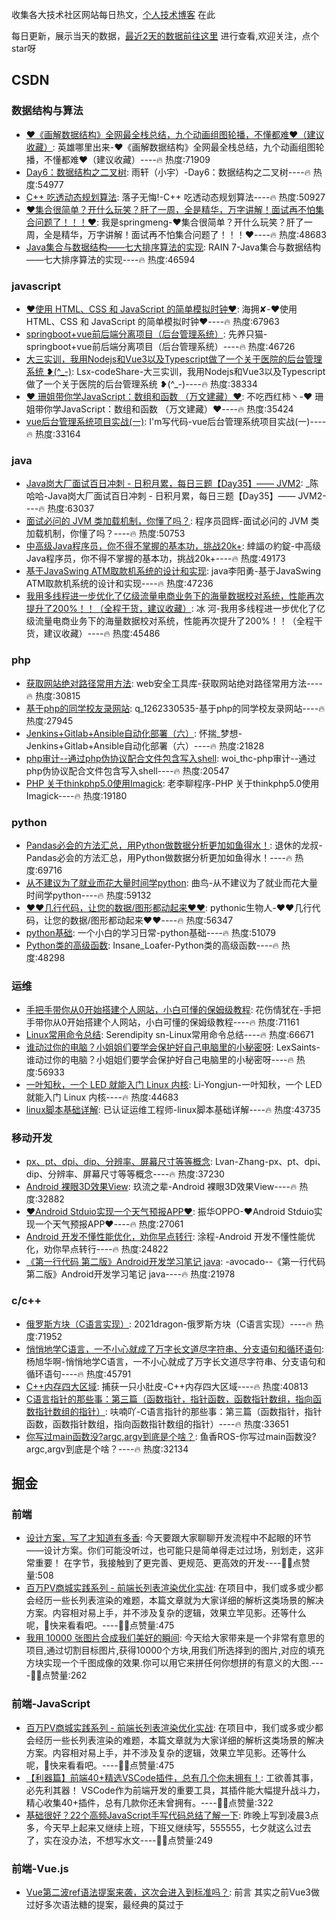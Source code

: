 
收集各大技术社区网站每日热文，[个人技术博客](https://github.com/dravenww/blob) 在此

每日更新，展示当天的数据，[最近2天的数据前往这里](https://github.com/dravenww/curated-article) 进行查看,欢迎关注，点个star呀
## CSDN 
### 数据结构与算法 
- [❤️《画解数据结构》全网最全栈总结，九个动画组图轮播，不懂都难❤️（建议收藏）](https://blog.csdn.net/WhereIsHeroFrom/article/details/119580434): 英雄哪里出来-❤️《画解数据结构》全网最全栈总结，九个动画组图轮播，不懂都难❤️（建议收藏）----🔥 热度:71909 
- [Day6：数据结构之二叉树](https://blog.csdn.net/weixin_46873777/article/details/119733336): 雨轩（小宇）-Day6：数据结构之二叉树----🔥 热度:54977 
- [C++ 吃透动态规划算法](https://blog.csdn.net/qq_32460819/article/details/119705006): 落子无悔!-C++ 吃透动态规划算法----🔥 热度:50927 
- [❤️集合很简单？开什么玩笑？肝了一周，全是精华，万字讲解！面试再不怕集合问题了！！！❤️](https://blog.csdn.net/mengchuan6666/article/details/119711773): 我是springmeng-❤️集合很简单？开什么玩笑？肝了一周，全是精华，万字讲解！面试再不怕集合问题了！！！❤️----🔥 热度:48683 
- [Java集合与数据结构——七大排序算法的实现](https://blog.csdn.net/rain67/article/details/119302122): RAIN 7-Java集合与数据结构——七大排序算法的实现----🔥 热度:46594 

### javascript 
- [❤️使用 HTML、CSS 和 JavaScript 的简单模拟时钟❤️](https://blog.csdn.net/qq_44273429/article/details/119724717): 海拥✘-❤️使用 HTML、CSS 和 JavaScript 的简单模拟时钟❤️----🔥 热度:67963 
- [springboot+vue前后端分离项目（后台管理系统）](https://blog.csdn.net/qq_52050769/article/details/119685283): 先养只猫-springboot+vue前后端分离项目（后台管理系统）----🔥 热度:46726 
- [大三实训，我用Nodejs和Vue3以及Typescript做了一个关于医院的后台管理系统 ❥(^_-)](https://blog.csdn.net/weixin_47339511/article/details/119677942): Lsx-codeShare-大三实训，我用Nodejs和Vue3以及Typescript做了一个关于医院的后台管理系统 ❥(^_-)----🔥 热度:38334 
- [❤️ 珊姐带你学JavaScript：数组和函数 （万文建藏）❤️](https://blog.csdn.net/weixin_39032019/article/details/119248173): 不吃西红柿丶-❤️ 珊姐带你学JavaScript：数组和函数 （万文建藏）❤️----🔥 热度:35424 
- [vue后台管理系统项目实战(一)](https://blog.csdn.net/qq_41497443/article/details/119718264): I'm写代码-vue后台管理系统项目实战(一)----🔥 热度:33164 

### java 
- [Java岗大厂面试百日冲刺 - 日积月累，每日三题【Day35】—— JVM2](https://blog.csdn.net/qq_39390545/article/details/119733895): _陈哈哈-Java岗大厂面试百日冲刺 - 日积月累，每日三题【Day35】—— JVM2----🔥 热度:63037 
- [面试必问的 JVM 类加载机制，你懂了吗？](https://blog.csdn.net/v123411739/article/details/119700990): 程序员囧辉-面试必问的 JVM 类加载机制，你懂了吗？----🔥 热度:50753 
- [中高级Java程序员，你不得不掌握的基本功，挑战20k+](https://blog.csdn.net/smilehappiness/article/details/119616851): 緈諨の約錠-中高级Java程序员，你不得不掌握的基本功，挑战20k+----🔥 热度:49173 
- [基于JavaSwing ATM取款机系统的设计和实现](https://blog.csdn.net/weixin_39709134/article/details/119709337): java李阳勇-基于JavaSwing ATM取款机系统的设计和实现----🔥 热度:47236 
- [我用多线程进一步优化了亿级流量电商业务下的海量数据校对系统，性能再次提升了200%！！（全程干货，建议收藏）](https://blog.csdn.net/l1028386804/article/details/119724650): 冰 河-我用多线程进一步优化了亿级流量电商业务下的海量数据校对系统，性能再次提升了200%！！（全程干货，建议收藏）----🔥 热度:45486 

### php 
- [获取网站绝对路径常用方法](https://blog.csdn.net/weixin_41489908/article/details/119716382): web安全工具库-获取网站绝对路径常用方法----🔥 热度:30815 
- [基于php的同学校友录网站](https://blog.csdn.net/q_1262330535/article/details/119674550): q_1262330535-基于php的同学校友录网站----🔥 热度:27945 
- [Jenkins+Gitlab+Ansible自动化部署（六）](https://blog.csdn.net/Liqiufeng_/article/details/119650122): 怀揣_梦想-Jenkins+Gitlab+Ansible自动化部署（六）----🔥 热度:21828 
- [php审计--通过php伪协议配合文件包含写入shell](https://blog.csdn.net/qq_29437513/article/details/119677569): woi_thc-php审计--通过php伪协议配合文件包含写入shell----🔥 热度:20547 
- [PHP 关于thinkphp5.0使用Imagick](https://blog.csdn.net/qq_29518171/article/details/119737535): 老李聊程序-PHP 关于thinkphp5.0使用Imagick----🔥 热度:19180 

### python 
- [Pandas必会的方法汇总，用Python做数据分析更加如鱼得水！](https://blog.csdn.net/zhiguigu/article/details/119701383): 退休的龙叔-Pandas必会的方法汇总，用Python做数据分析更加如鱼得水！----🔥 热度:69716 
- [从不建议为了就业而花大量时间学python](https://blog.csdn.net/momoda118/article/details/119725830): 曲鸟-从不建议为了就业而花大量时间学python----🔥 热度:59132 
- [❤️❤️几行代码，让您的数据/图形都动起来❤️❤️](https://blog.csdn.net/qq_21478261/article/details/119685149): pythonic生物人-❤️❤️几行代码，让您的数据/图形都动起来❤️❤️----🔥 热度:56347 
- [python基础](https://blog.csdn.net/weixin_45537413/article/details/119703561): 一个小白的学习日常-python基础----🔥 热度:51079 
- [Python类的高级函数](https://blog.csdn.net/m0_48978908/article/details/119717505): Insane_Loafer-Python类的高级函数----🔥 热度:48298 

### 运维 
- [手把手带你从0开始搭建个人网站，小白可懂的保姆级教程](https://blog.csdn.net/qq_31762741/article/details/119719271): 花伤情犹在-手把手带你从0开始搭建个人网站，小白可懂的保姆级教程----🔥 热度:71161 
- [Linux常用命令总结](https://blog.csdn.net/qq_45704528/article/details/119720386): Serendipity  sn-Linux常用命令总结----🔥 热度:66671 
- [谁动过你的电脑？小姐姐们要学会保护好自己电脑里的小秘密呀](https://blog.csdn.net/weixin_42350212/article/details/119655813): LexSaints-谁动过你的电脑？小姐姐们要学会保护好自己电脑里的小秘密呀----🔥 热度:56933 
- [一叶知秋，一个 LED 就能入门 Linux 内核](https://blog.csdn.net/lyndon_li/article/details/119719337): Li-Yongjun-一叶知秋，一个 LED 就能入门 Linux 内核----🔥 热度:44683 
- [linux脚本基础详解](https://blog.csdn.net/qq_60200126/article/details/119740400): 已认证运维工程师-linux脚本基础详解----🔥 热度:43735 

### 移动开发 
- [px、pt、dpi、dip、分辨率、屏幕尺寸等等概念](https://blog.csdn.net/weixin_43972437/article/details/119717046): Lvan-Zhang-px、pt、dpi、dip、分辨率、屏幕尺寸等等概念----🔥 热度:37230 
- [Android 裸眼3D效果View](https://blog.csdn.net/number_cmd9/article/details/119722039): 玖流之辈-Android 裸眼3D效果View----🔥 热度:32882 
- [❤️Android Stduio实现一个天气预报APP❤️](https://blog.csdn.net/qq_42257666/article/details/119580804): 振华OPPO-❤️Android Stduio实现一个天气预报APP❤️----🔥 热度:27061 
- [Android 开发不懂性能优化，劝你早点转行](https://blog.csdn.net/u012165769/article/details/119676294): 涂程-Android 开发不懂性能优化，劝你早点转行----🔥 热度:24822 
- [《第一行代码 第二版》Android开发学习笔记 java](https://blog.csdn.net/Caiyii530/article/details/119700694): -avocado--《第一行代码 第二版》Android开发学习笔记 java----🔥 热度:21978 

### c/c++ 
- [俄罗斯方块（C语言实现）](https://blog.csdn.net/chenlong_cxy/article/details/119680671): 2021dragon-俄罗斯方块（C语言实现）----🔥 热度:71952 
- [悄悄地学C语言，一不小心就成了万字长文道尽字符串、分支语句和循环语句](https://blog.csdn.net/Yxh666/article/details/119361828): 杨旭华啊-悄悄地学C语言，一不小心就成了万字长文道尽字符串、分支语句和循环语句----🔥 热度:45791 
- [C++内存四大区域](https://blog.csdn.net/m0_51723227/article/details/119707231): 捕获一只小肚皮-C++内存四大区域----🔥 热度:40813 
- [C语言指针的那些事：第三篇（函数指针，指针函数，函数指针数组，指向函数指针数组的指针）](https://blog.csdn.net/m0_46606290/article/details/119714281): 呋喃吖-C语言指针的那些事：第三篇（函数指针，指针函数，函数指针数组，指向函数指针数组的指针）----🔥 热度:33651 
- [你写过main函数没?argc,argv到底是个啥？](https://blog.csdn.net/qq_27865227/article/details/119700903): 鱼香ROS-你写过main函数没?argc,argv到底是个啥？----🔥 热度:32134 


## 掘金 
### 前端 
- [设计方案，写了才知道有多香](https://juejin.cn/post/6996819856033054756): 今天要跟大家聊聊开发流程中不起眼的环节——设计方案。你们可能没听过，也可能只是简单得走过过场，别划走，这非常重要！ 在字节，我接触到了更完善、更规范、更高效的开发----👍🏻点赞量:508 
- [百万PV商城实践系列 - 前端长列表渲染优化实战](https://juejin.cn/post/6995334008603148295): 在项目中，我们或多或少都会经历一些长列表渲染的难题，本篇文章就为大家详细的解析这类场景的解决方案。内容相对易上手，并不涉及复杂的逻辑，效果立竿见影。还等什么呢，快来看看吧。----👍🏻点赞量:475 
- [我用 10000 张图片合成我们美好的瞬间](https://juejin.cn/post/6996431901623844894): 今天给大家带来是一个非常有意思的项目,通过切割目标图片,获得10000个方块,用我们所选择到的图片,对应的填充方块实现一个千图成像的效果.你可以用它来拼任何你想拼的有意义的大图.----👍🏻点赞量:262 

### 前端-JavaScript 
- [百万PV商城实践系列 - 前端长列表渲染优化实战](https://juejin.cn/post/6995334008603148295): 在项目中，我们或多或少都会经历一些长列表渲染的难题，本篇文章就为大家详细的解析这类场景的解决方案。内容相对易上手，并不涉及复杂的逻辑，效果立竿见影。还等什么呢，快来看看吧。----👍🏻点赞量:475 
- [【利器篇】前端40+精选VSCode插件，总有几个你未拥有！](https://juejin.cn/post/6997186741866070023): 工欲善其事，必先利其器！ VSCode作为前端开发的重要工具，其插件能大幅提升战斗力，精心收集40+插件，总有几款你还未曾拥有。----👍🏻点赞量:322 
- [基础很好？22个高频JavaScript手写代码总结了解一下](https://juejin.cn/post/6996289669851774984): 昨晚上写到凌晨3点多，今天早上起来又继续上班，下班又继续写，555555，七夕就这么过去了，实在没办法，不想写水文----👍🏻点赞量:249 

### 前端-Vue.js 
- [Vue第二波ref语法提案来袭，这次会进入到标准吗？](https://juejin.cn/post/6997186627781001229): 前言 其实之前Vue3做过好多次语法糖的提案，最经典的莫过于<script setup>提案。但一开始这个提案夹杂着ref语法糖，所以很多批评的声音接踵而来：什么Vue又开始创造新概念啦、不忠于Jav----👍🏻点赞量:68 
- [【VUE】websocket重连](https://juejin.cn/post/6996945401655853069): 场景描述：手机锁屏后大约60秒，IOS会自动断开websocket连接，连接丢失了，那我们的数据也就断了----👍🏻点赞量:5 
- [【VUE】引入使用G2图表](https://juejin.cn/post/6996947997334601742): G2 是一套基于图形语法理论的可视化底层引擎，以数据驱动，提供图形语法与交互语法，具有高度的易用性和扩展性----👍🏻点赞量:0 

### 前端-React.js 
- [百万PV商城实践系列 - 前端长列表渲染优化实战](https://juejin.cn/post/6995334008603148295): 在项目中，我们或多或少都会经历一些长列表渲染的难题，本篇文章就为大家详细的解析这类场景的解决方案。内容相对易上手，并不涉及复杂的逻辑，效果立竿见影。还等什么呢，快来看看吧。----👍🏻点赞量:475 
- [5 分钟搞懂面试官必问 React 题（一）](https://juejin.cn/post/6997269945394397197): 这是我参与8月更文挑战的第17天，活动详情查看：8月更文挑战 说说对 React Hooks 的理解？解决了什么问题？ 一、是什么 Hook 是 React 16.8 的新增特性。它可以让你在不编写 ----👍🏻点赞量:33 
- [你真的弄懂 React 了吗？（五）](https://juejin.cn/post/6996478115488727053): 这是我参与8月更文挑战的第15天，活动详情查看：8月更文挑战 React 中的 key 有什么作用？ 一、是什么 首先，给出react组件中进行列表渲染的一个示例： 然后在输出就可以看到react所提----👍🏻点赞量:35 

### 前端-CSS 
- [CSS 奇思妙想 | 使用 resize 实现强大的图片拖拽切换预览功能](https://juejin.cn/post/6997224854554411045): 本文将介绍一个非常有意思的功能，使用纯 CSS 利用 resize 实现强大的图片切换预览功能。类似于这样： 思路 首先，要实现这样一个效果如果不要求可以拖拽，其实有非常多的办法。 将两张图片叠加在一----👍🏻点赞量:66 
- [🥕初识当红框架Tailwind CSS](https://juejin.cn/post/6997011885547585549): Tailwind CSS 是一个功能类优先的 CSS 框架，它集成了诸如 `flex`, `pt-4`, `text-center` 和 `rotate-90` 这样的的类，它们能直接在脚本标记语言中----👍🏻点赞量:24 
- [学透CSS-数学函数(上) 比较函数min/max/clamp 连载中](https://juejin.cn/post/6996502722828566559): css中大概有将近80个函数，但是我们所掌握的大概又有多少呢？今天我们先来介绍其中的数学函数。学起来吧！！！----👍🏻点赞量:29 

### 前端-算法 
- [LeetCode 53.最大子序列和 - JavaScript(DP+原地DP+贪心+分治)](https://juejin.cn/post/6997282118980075528): 这是我参与8月更文挑战的第17天，活动详情查看：8月更文挑战 LeetCode 53.最大子序列和 - JavaScript 题目描述：给定一个整数数组 nums ，找到一个具有最大和的连续子数组（子----👍🏻点赞量:12 
- [LeetCode 684.冗余连接 - JavaScript(并查集+DFS)](https://juejin.cn/post/6996804960272777247): 这是我参与8月更文挑战的第16天，活动详情查看：8月更文挑战 LeetCode 684.冗余连接 - JavaScript 题目描述 题目分析 题目很长，通俗来说就是有一棵树，然后输入中给出了这颗树中----👍🏻点赞量:14 
- [手撸二叉树之二叉树的堂兄弟节点](https://juejin.cn/post/6996466297210929165): Hello, 大家好，今天是我参加8月更文的第 15 天，今天给大家带来的关于二叉树相关的算法题是求二叉树的堂兄弟节点，正文如下： 题目 在二叉树中，根节点位于深度 0 处，每个深度为 k 的节点的子----👍🏻点赞量:7 

### 前端-面试 
- [前端面试知识点（二）](https://juejin.cn/post/6996815121855021087): 前言 本文是继前端面试知识点（一）之后的第二篇面试知识点解析。在第一篇面试知识点解析中给出了 174 道面试题中的 19 道面试答案，本文将继续给出部分答案解析。----👍🏻点赞量:201 
- [从【if...else...】到【责任链】再到【composeAOP】，顺带把【传参】解决了~](https://juejin.cn/post/6996811608756322334): 本篇是又一次强有力的函数式编程之代码优化实践好文，老掘友看了直呼：针不戳！新掘友看了，赶快按下了收藏键！还有灵魂画手配图，顶啊！----👍🏻点赞量:139 
- [金九银十，你准备好面试了吗? (附30w字前端面试题总结)](https://juejin.cn/post/6996841019094335519): “这是我参与8月更文挑战的第8天，活动详情查看： 8月更文挑战” 30W字前端面试题总结，值得收藏！----👍🏻点赞量:83 

### 前端-TypeScript 
- [DevUI Admin 2.0 重磅发布！🥳](https://juejin.cn/post/6996923383355015205): DevUI是面向企业中后台产品的开源前端解决方案，其设计价值观基于"至简"、"沉浸"、"灵活"三种自然与人文相结合的理念，旨在为设计师、前端开发者提供标准的设计体系，并满足各类落地场景，是一款企业级开----👍🏻点赞量:15 
- [[点线面Vue3系列]把模板语法这条线串起来！（包含学习新技术的方法论）](https://juejin.cn/post/6996654736652894222): 本文字数：5570，阅读完全文大约要花费25分钟。 我把一个初学者学习新技术分成3个大阶段8个小阶段，分别是： 阶段一：入门和熟悉 先用起来：从一个工作多年的Vue初学者角度学习Vue3：初识Vue组----👍🏻点赞量:14 
- [TypeScript-高级类型](https://juejin.cn/post/6996856327469269028): TypeScript日常学习笔记整理，如有不对，希望大家多多指教，同时，我也希望自己的整理的东西，能帮助一些同学，让我们共同进步----👍🏻点赞量:20 

### 前端-Webpack 
- [学习 Webpack5 之路（优化篇）- 近 7k 字](https://juejin.cn/post/6996816316875161637): 本篇将从优化开发体验、加快编译速度、减小打包体积、加快加载速度 4 个角度出发，介绍如何对 webpack 项目进行优化。----👍🏻点赞量:40 
- [webpack快速入门教程](https://juejin.cn/post/6996665311260835854): webpack快速入门教程 1、了解Webpack相关 什么是webpack Webpack是一个模块打包器(bundler)。 在Webpack看来, 前端的所有资源文件(js/json/css/i----👍🏻点赞量:1 
- [webpack5升级指南（附打包性能优化大全）](https://juejin.cn/post/6997227418113032200): webpack5升级有哪些问题，升级webpack5之后如何做性能优化，哪些优化项是比较重要的？这篇文章告诉你答案----👍🏻点赞量:8 

### 前端-Node.js 
- [手摸手带你肝nodejs(五)](https://juejin.cn/post/6996461846542843912): 中间件 什么是中间件express中间件是一个特殊的url地址处理函数 该函数中有三个基本参数， req、res、next。req就是回调函数中的req对象等等----👍🏻点赞量:36 
- [手摸手带你肝nodejs(六)](https://juejin.cn/post/6996829739021238303): 这是我参与8月更文挑战的第12天，活动详情查看:8月更文挑战 Node中的模块化 什么是模块化 js设计之初只是为了实现表单验证这样的简单功能，没设计模块化方案，所以js天生不支持模块化 不支持模块化----👍🏻点赞量:34 
- [手摸手带你肝nodejs(七)](https://juejin.cn/post/6997208508458336292): 这是我参与8月更文挑战的第13天，活动详情查看:8月更文挑战 不要纳闷怎么讲数据库了，后续会讲到 node 链接数据库操作数据库，所有先讲一下MySQL数据库 MySQL数据库 1.1 什么是数据库 ----👍🏻点赞量:28 

### 前端-微信小程序 
- [小程序实现吸顶效果](https://juejin.cn/post/6996691578827833375): 背景是做一个日期title随着用户滑动，当滑到当前日期list数据时，有一个吸顶效果，并且该效果与原来样式不一样----👍🏻点赞量:5 
- [小程序跨页面通信方式](https://juejin.cn/post/6995875058224726030): 小程序是由一个个page构成的，如果存在路由栈为[A,B]，A->B传值自然可以一层层传递，但是B->A传递数据就需要额外的辅助方式，本文讨论几种常见的方式----👍🏻点赞量:4 
- [小程序基础-自定义日历组件](https://juejin.cn/post/6997232256234471454): 这是我参与8月更文挑战的第2天，活动详情查看：8月更文挑战 1.月份日历渲染 父组件的wxml 日历组件的wxml 2.日历事件渲染 3.以今天为分界，渲染事件 4.日期的点击事件----👍🏻点赞量:2 

### 前端-HTML 
- [静态网页与动态网页有什么区别？](https://juejin.cn/post/6997271802867089416): 本文已参与掘金创作者训练营第三期「高产更文」赛道，详情查看：掘力计划｜创作者训练营第三期正在进行，「写」出个人影响力。 什么是网页？ 首先，我们需要了解什么是网页和网站，以及它们有何不同。为此，让我们----👍🏻点赞量:15 
- [video  autoplay 自动播放之研究](https://juejin.cn/post/6996561308992667678): 按 MDN 的说法，video 的 autoplay 控制视频的自动播放。 但因为默认自动播放比较打扰用户，所以还需满足以下条件----👍🏻点赞量:17 
- [重学前端 | 字节青训营之HTML基础](https://juejin.cn/post/6996567296164495391): 本节主要从HTML是什么？HTML发展历史？ HTML在前端开发中的角色？ HTML如何使用？如何写出更加具有语义话的HTML？等问题出发重新整理了一下HTML知识体系----👍🏻点赞量:4 

### 前端-Flutter 
- [Flutter 重识 NestedScrollView ](https://juejin.cn/post/6997202342655311879): 前言 extended_nested_scroll_view 是我的第一个上传到 pub.dev 的 Flutter 组件. 一晃眼都快3年了，经历了43个版本迭代，功能稳定，代码与官方同步。 而我最----👍🏻点赞量:30 
- [Flutter手势密码插件从开发到发布至pub仓库](https://juejin.cn/post/6996860982488219661): 前言 本篇记录的是使用Flutter完成手势密码的功能，大致效果如下图所示： 该手势密码的功能比较简单，下面会详细记录实现的过程，另外还会简单说明如何将该手势密码作为插件发布到pub仓库。 开始 实现----👍🏻点赞量:11 
- [在Flutter里实现一个开心农场地块布局！Web前端工程师也可以看看，作为Flutter入门。](https://juejin.cn/post/6997253893046403109): 前言 半个月前，有一位B站的小兄弟加我微信，咨询我这种地图在Flutter里如何实现... 类似的东西，我以前用flash做过，在小程序里也实现过。虽然我对Flutter不算是特别熟悉，但没觉得有多难----👍🏻点赞量:22 

### 前端-LeetCode 
- [算法：螺旋矩阵](https://juejin.cn/post/6996584732423094286): 给你一个m行n列的矩阵matrix，请按照顺时针螺旋顺序，返回矩阵中的所有元素，matrix矩阵所有元素范围在[-100, 100]。----👍🏻点赞量:4 
- [题19：删除链表的第N个节点](https://juejin.cn/post/6996550065049305095): 题19：删除链表的第N个节点 给你一个链表，删除链表的倒数第 n 个结点，并且返回链表的头结点。 进阶：你能尝试使用一趟扫描实现吗？ 示例 1： 示例 2： 示例 3： 提示： 解题思路： 利用双指针----👍🏻点赞量:1 
- [力扣刷题👊【290. 单词规律】](https://juejin.cn/post/6997008458646028318): 这是我参与8月更文挑战的第 16 天，活动详情查看：8月更文挑战 题目链接 290. 单词规律 题目描述 给定一种规律 pattern 和一个字符串 str ，判断 str 是否遵循相同的规律。 这里----👍🏻点赞量:1 

### 前端-浏览器 
- [说一下地址栏输入 url 后发生了什么 [ 绝了 ]](https://juejin.cn/post/6996680664082808846): 前言 这个问题相信很多童鞋在面试中都遇到过，纵使没有遇到过，起码也看到过，思考过...... 值得深思嘛 ? 值 ! 为什么 ? 笔者曾今就因为这个问题被 吊打 过，事情是这样的，某年某月的某一天 面----👍🏻点赞量:3 
- [浏览器缓存](https://juejin.cn/post/6996845326988476453): 这是我参与8月更文挑战的第16天，活动详情查看：8月更文挑战 在性能优化过程中，浏览器缓存是必不可少的优化环节，且浏览器缓存对于性能优化可以起到立竿见影的作用 在面试过程中，浏览器缓存的知识也是一道高----👍🏻点赞量:5 
- [浏览器缓存保证让你轻松看懂](https://juejin.cn/post/6996303419375878181): “这是我参与8月更文挑战的第8天，活动详情查看：8月更文挑战” http缓存 第二次不需要再次请求 缓存读取的顺序 如何设置缓存 协商缓存中每个标识的具体含义 Status Code: 200 的变化----👍🏻点赞量:2 

### 后端 
- [Web框架Gin ｜ Gin 中间件](https://juejin.cn/post/6996292687234236423): 中间件 middleware 在 Golang 中是一个很重要的概念，与 Java 中的拦截器类似，常用于提高应用程序的扩展能力，留出更多的扩展空间，比如：日志记录、故障处理等功能。 在 Gin 的整----👍🏻点赞量:14 
- [蚂蚁金服一面：十道经典面试题解析](https://juejin.cn/post/6996803830654435335): 大家好，我是捡田螺的小男孩。最近编程讨论群有位小伙伴去蚂蚁金服面试了，以下是面试的真题，跟大家一起来讨论怎么回答。 公众号：捡田螺的小男孩----👍🏻点赞量:73 
- [数组、链表、队列和栈，四大基础数据结构详解](https://juejin.cn/post/6996815834534379557): 开新坑了，这次是数据结构与算法专题，保证不鸽，此专题将会分为三部分： 基础数据结构 ：除了本章标题中这些还会有哈希表、树、堆等数据结构。 排序算法 ：单独介绍一些常用常见算法如，冒泡、选择、插入、----👍🏻点赞量:86 

### Android 
- [Android 如何拦截用户频繁操作（比如点击事件）](https://juejin.cn/post/6995881813784657956): 这是我参与8月更文挑战的第4天，活动详情查看：8月更文挑战 前言 在 Android 界面开发中，频繁操作是一个需要注意的点。 频繁操作: 频繁点击一个按钮，或者同时点击多个item，等产生的冲突情况----👍🏻点赞量:22 
- [学不动也要学，Jetpack Compose 自定义 View 你会不会](https://juejin.cn/post/6996568363581308959): 你有试过用 Jetpack Compose 自定义 View 吗？现如今 Jetpack Compose 也发布了正式版，能实现自定义 View 也是对一名应用开发者最基本的要求，本篇文章就再来介绍下----👍🏻点赞量:22 
- [Jetpack新成员SplashScreen：打造全新的App启动画面](https://juejin.cn/post/6997217571208445965): Jetpack框架集合默默推出了新成员SplashScreen，目的是让低版本设备能应用上Android 12全新的应用启动效果。本文带你感受它的炫酷玩法，以及探究它背后的技术原理！----👍🏻点赞量:29 

### IOS 
- [深入理解 Swift 代码覆盖率](https://juejin.cn/post/6996596951969955853): 本文通过介绍 Swift 代码覆盖率的生成原理，支持了在 CI 分布式编译和测试的场景下，将每种测试的代码覆盖率合并，最终还原得到真实的覆盖率结果。----👍🏻点赞量:11 
- [SwiftUI实战-仿写掘金APP（一）](https://juejin.cn/post/6996569783076421645): 这是我参与8月更文挑战的第13天，活动详情查看：8月更文挑战 一、TabView 首先创建页签TabView，分别创建首页、沸点、发现、小册、我几个页签对应的视图文件和文件夹。 二、首页-搜索栏 搜索----👍🏻点赞量:8 
- [聊聊Apple的iBeacon技术](https://juejin.cn/post/6995857698747056142): 这是我参与8月更文挑战的第13天，网上查资料说苹果在13年的WWDC上发布iOS7上配备的新功能。 之前，利用iBeacon设备做了下定位的算法研究，故此来总结下，也希望能和大家交流下。----👍🏻点赞量:8 


## GitHub 
### Javascript 
- [ryanmcdermott/clean-code-javascript](https://github.com/ryanmcdermott/clean-code-javascript): Clean Code concepts adapted for JavaScript----总⭐️55,416; 今日⭐️58 
- [axios/axios](https://github.com/axios/axios): Promise based HTTP client for the browser and node.js----总⭐️86,871; 今日⭐️33 
- [OAI/OpenAPI-Specification](https://github.com/OAI/OpenAPI-Specification): The OpenAPI Specification Repository----总⭐️21,700; 今日⭐️6 
- [google/zx](https://github.com/google/zx): A tool for writing better scripts----总⭐️19,248; 今日⭐️541 
- [WordPress/gutenberg](https://github.com/WordPress/gutenberg): The Block Editor project for WordPress and beyond. Plugin is available from the official repository.----总⭐️7,076; 今日⭐️3 
- [tharsis/ethermint](https://github.com/tharsis/ethermint): Ethermint is a scalable and interoperable Ethereum, built on Proof-of-Stake with fast-finality using the Cosmos SDK.----总⭐️1,190; 今日⭐️150 
- [MhankBarBar/whatsapp-bot](https://github.com/MhankBarBar/whatsapp-bot): WhatsApp Bot----总⭐️493; 今日⭐️88 
- [cypress-io/cypress](https://github.com/cypress-io/cypress): Fast, easy and reliable testing for anything that runs in a browser.----总⭐️32,673; 今日⭐️22 
- [sahat/hackathon-starter](https://github.com/sahat/hackathon-starter): A boilerplate for Node.js web applications----总⭐️32,097; 今日⭐️14 

### Vue 
- [JakHuang/form-generator](https://github.com/JakHuang/form-generator): Element UI表单设计及代码生成器----总⭐️4,713; 今日⭐️11 
- [CryptoBlades/cryptoblades](https://github.com/CryptoBlades/cryptoblades): ----总⭐️460; 今日⭐️9 
- [YanxinNet/uView](https://github.com/YanxinNet/uView): uView UI，是uni-app生态最优秀的UI框架，全面的组件和便捷的工具会让您信手拈来，如鱼得水----总⭐️2,984; 今日⭐️4 
- [ElemeFE/element](https://github.com/ElemeFE/element): A Vue.js 2.0 UI Toolkit for Web----总⭐️50,667; 今日⭐️14 
- [vuejs/docs-next-zh-cn](https://github.com/vuejs/docs-next-zh-cn): Chinese translation for v3.vuejs.org----总⭐️707; 今日⭐️0 
- [dcloudio/hello-uniapp](https://github.com/dcloudio/hello-uniapp): uni-app框架演示示例----总⭐️1,738; 今日⭐️3 
- [PanJiaChen/vue-element-admin](https://github.com/PanJiaChen/vue-element-admin): A magical vue admin----总⭐️70,016; 今日⭐️32 
- [xiaoxian521/vue-pure-admin](https://github.com/xiaoxian521/vue-pure-admin): Vue3.0+TypeScript+Vite2.0+Element-Plus编写的一套后台管理系统----总⭐️952; 今日⭐️1 
- [macrozheng/mall-admin-web](https://github.com/macrozheng/mall-admin-web): mall-admin-web是一个电商后台管理系统的前端项目，基于Vue+Element实现。 主要包括商品管理、订单管理、会员管理、促销管理、运营管理、内容管理、统计报表、财务管理、权限管理、设置等功能。----总⭐️8,673; 今日⭐️6 
- [hoppscotch/hoppscotch](https://github.com/hoppscotch/hoppscotch): Open source API development ecosystem----总⭐️30,546; 今日⭐️20 

### Typescript 
- [alan2207/bulletproof-react](https://github.com/alan2207/bulletproof-react): A simple, scalable, and powerful architecture for building production ready React applications.----总⭐️3,752; 今日⭐️211 
- [vueuse/vueuse](https://github.com/vueuse/vueuse): Collection of essential Vue Composition Utilities for Vue 2 and 3----总⭐️5,121; 今日⭐️39 
- [pmndrs/react-three-fiber](https://github.com/pmndrs/react-three-fiber): A React renderer for Three.js----总⭐️14,660; 今日⭐️54 
- [litmuschaos/litmus](https://github.com/litmuschaos/litmus): Litmus helps SREs and developers practice chaos engineering in a Cloud-native way. Chaos experiments are published at the ChaosHub (). Community notes is at----总⭐️2,002; 今日⭐️22 
- [Hiroshiba/voicevox](https://github.com/Hiroshiba/voicevox): ----总⭐️474; 今日⭐️5 
- [palantir/blueprint](https://github.com/palantir/blueprint): A React-based UI toolkit for the web----总⭐️18,055; 今日⭐️1 
- [ionic-team/ionic-framework](https://github.com/ionic-team/ionic-framework): A powerful cross-platform UI toolkit for building native-quality iOS, Android, and Progressive Web Apps with HTML, CSS, and JavaScript.----总⭐️45,059; 今日⭐️13 
- [home-assistant/frontend](https://github.com/home-assistant/frontend): Frontend for Home Assistant----总⭐️1,837; 今日⭐️216 
- [typescript-eslint/typescript-eslint](https://github.com/typescript-eslint/typescript-eslint): Monorepo for all the tooling which enables ESLint to support TypeScript----总⭐️10,143; 今日⭐️10 
- [grafana/grafana](https://github.com/grafana/grafana): The open and composable observability and data visualization platform. Visualize metrics, logs, and traces from multiple sources like Prometheus, Loki, Elasticsearch, InfluxDB, Postgres and many more.----总⭐️43,404; 今日⭐️20 

### Python 
- [ms-jpq/coq_nvim](https://github.com/ms-jpq/coq_nvim): Fast as FUCK nvim completion. SQLite, concurrent scheduler, hundreds of hours of optimization.----总⭐️520; 今日⭐️162 
- [babysor/Realtime-Voice-Clone-Chinese](https://github.com/babysor/Realtime-Voice-Clone-Chinese): AI拟声: 克隆您的声音并生成任意语音内容 Clone a voice in 5 seconds to generate arbitrary speech in real-time----总⭐️319; 今日⭐️68 
- [swisskyrepo/PayloadsAllTheThings](https://github.com/swisskyrepo/PayloadsAllTheThings): A list of useful payloads and bypass for Web Application Security and Pentest/CTF----总⭐️28,514; 今日⭐️34 
- [home-assistant/core](https://github.com/home-assistant/core): Open source home automation that puts local control and privacy first.----总⭐️45,140; 今日⭐️30 
- [python/cpython](https://github.com/python/cpython): The Python programming language----总⭐️39,627; 今日⭐️32 
- [freqtrade/freqtrade](https://github.com/freqtrade/freqtrade): Free, open source crypto trading bot----总⭐️10,953; 今日⭐️524 
- [jackfrued/Python-100-Days](https://github.com/jackfrued/Python-100-Days): Python - 100天从新手到大师----总⭐️107,166; 今日⭐️54 
- [dmaasland/proxyshell-poc](https://github.com/dmaasland/proxyshell-poc): ----总⭐️181; 今日⭐️41 
- [bigb0sss/RedTeam-OffensiveSecurity](https://github.com/bigb0sss/RedTeam-OffensiveSecurity): Tools & Interesting Things for RedTeam Ops----总⭐️396; 今日⭐️14 
- [kingyiusuen/image-to-latex](https://github.com/kingyiusuen/image-to-latex): Convert images of LaTex math equations into LaTex code.----总⭐️397; 今日⭐️30 

### Go 
- [megaease/easegress](https://github.com/megaease/easegress): A Cloud Native traffic orchestration system----总⭐️3,374; 今日⭐️72 
- [99designs/aws-vault](https://github.com/99designs/aws-vault): A vault for securely storing and accessing AWS credentials in development environments----总⭐️5,171; 今日⭐️3 
- [schollz/croc](https://github.com/schollz/croc): Easily and securely send things from one computer to another----总⭐️14,691; 今日⭐️63 
- [tidwall/gjson](https://github.com/tidwall/gjson): Get JSON values quickly - JSON parser for Go----总⭐️8,790; 今日⭐️8 
- [concourse/concourse](https://github.com/concourse/concourse): Concourse is a container-based continuous thing-doer written in Go.----总⭐️5,829; 今日⭐️3 
- [filebrowser/filebrowser](https://github.com/filebrowser/filebrowser): Web File Browser----总⭐️10,619; 今日⭐️35 
- [google/pprof](https://github.com/google/pprof): pprof is a tool for visualization and analysis of profiling data----总⭐️4,621; 今日⭐️4 
- [kyleconroy/sqlc](https://github.com/kyleconroy/sqlc): Generate type safe Go from SQL----总⭐️3,404; 今日⭐️10 
- [GoogleCloudPlatform/terraformer](https://github.com/GoogleCloudPlatform/terraformer): CLI tool to generate terraform files from existing infrastructure (reverse Terraform). Infrastructure to Code----总⭐️5,419; 今日⭐️12 
- [influxdata/telegraf](https://github.com/influxdata/telegraf): The plugin-driven server agent for collecting & reporting metrics.----总⭐️10,449; 今日⭐️4 

### Php 
- [vimeo/psalm](https://github.com/vimeo/psalm): A static analysis tool for finding errors in PHP applications----总⭐️4,290; 今日⭐️5 
- [matomo-org/matomo](https://github.com/matomo-org/matomo): Liberating Web Analytics. Star us on Github? +1. Matomo is the leading open alternative to Google Analytics that gives you full control over your data. Matomo lets you easily collect data from websites & apps and visualise this data and extract insights. Privacy is built-in. We love Pull Requests!----总⭐️15,228; 今日⭐️4 
- [phpseclib/phpseclib](https://github.com/phpseclib/phpseclib): PHP Secure Communications Library----总⭐️4,492; 今日⭐️3 
- [moodle/moodle](https://github.com/moodle/moodle): Moodle - the world's open source learning platform----总⭐️3,772; 今日⭐️1 
- [szvone/vmqphp](https://github.com/szvone/vmqphp): V免签PHP版 完全开源免费的个人免签约解决方案----总⭐️671; 今日⭐️3 
- [chrome-php/chrome](https://github.com/chrome-php/chrome): Instrument headless chrome/chromium instances from PHP----总⭐️1,046; 今日⭐️82 
- [shopware/platform](https://github.com/shopware/platform): Shopware 6 is an open source eCommerce platform realised by the ideas and the spirit of its community.----总⭐️1,452; 今日⭐️1 
- [laravel/framework](https://github.com/laravel/framework): The Laravel Framework.----总⭐️24,649; 今日⭐️12 
- [DesignPatternsPHP/DesignPatternsPHP](https://github.com/DesignPatternsPHP/DesignPatternsPHP): sample code for several design patterns in PHP 8----总⭐️19,801; 今日⭐️5 
- [Dolibarr/dolibarr](https://github.com/Dolibarr/dolibarr): Dolibarr ERP CRM is a modern software package to manage your company or foundation activity (contacts, suppliers, invoices, orders, stocks, agenda, accounting, ...). It is open source software written in PHP and designed for small and medium businesses, foundations and freelancers. You can freely install, use and distribute it as a standalone ap…----总⭐️2,609; 今日⭐️5 

### Rust 
- [tauri-apps/tauri](https://github.com/tauri-apps/tauri): Build smaller, faster, and more secure desktop applications with a web frontend.----总⭐️20,284; 今日⭐️88 
- [meilisearch/MeiliSearch](https://github.com/meilisearch/MeiliSearch): Powerful, fast, and an easy to use search engine----总⭐️15,829; 今日⭐️55 
- [mTvare6/hello-world.rs](https://github.com/mTvare6/hello-world.rs): Memory safe, blazing fast, configurable, minimal hello world written in rust() under 1 line of code with few(1039) dependencies----总⭐️223; 今日⭐️44 
- [rust-lang/rust](https://github.com/rust-lang/rust): Empowering everyone to build reliable and efficient software.----总⭐️57,833; 今日⭐️23 
- [metaplex-foundation/metaplex](https://github.com/metaplex-foundation/metaplex): The Metaplex protocol----总⭐️233; 今日⭐️11 
- [Morganamilo/paru](https://github.com/Morganamilo/paru): Feature packed AUR helper----总⭐️2,037; 今日⭐️46 
- [RustScan/RustScan](https://github.com/RustScan/RustScan): The Modern Port Scanner----总⭐️4,538; 今日⭐️11 
- [solana-labs/solana](https://github.com/solana-labs/solana): Web-Scale Blockchain for fast, secure, scalable, decentralized apps and marketplaces.----总⭐️3,066; 今日⭐️108 
- [paritytech/substrate](https://github.com/paritytech/substrate): Substrate: The platform for blockchain innovators----总⭐️5,497; 今日⭐️2 
- [helix-editor/helix](https://github.com/helix-editor/helix): A post-modern modal text editor.----总⭐️3,389; 今日⭐️40 

### Object-C 
- [realm/realm-cocoa](https://github.com/realm/realm-cocoa): Realm is a mobile database: a replacement for Core Data & SQLite----总⭐️14,568; 今日⭐️2 
- [firebase/firebase-ios-sdk](https://github.com/firebase/firebase-ios-sdk): Firebase iOS SDK----总⭐️3,028; 今日⭐️1 
- [react-native-maps/react-native-maps](https://github.com/react-native-maps/react-native-maps): React Native Mapview component for iOS + Android----总⭐️12,448; 今日⭐️4 
- [BranchMetrics/ios-branch-deep-linking-attribution](https://github.com/BranchMetrics/ios-branch-deep-linking-attribution): The Branch iOS SDK for deep linking and attribution. Branch helps mobile apps grow with deep links / deeplinks that power paid acquisition and re-engagement campaigns, referral programs, content sharing, deep linked emails, smart banners, custom user onboarding, and more.----总⭐️632; 今日⭐️0 
- [openid/AppAuth-iOS](https://github.com/openid/AppAuth-iOS): iOS and macOS SDK for communicating with OAuth 2.0 and OpenID Connect providers.----总⭐️1,177; 今日⭐️1 
- [facebook/facebook-ios-sdk](https://github.com/facebook/facebook-ios-sdk): Used to integrate the Facebook Platform with your iOS & tvOS apps.----总⭐️6,827; 今日⭐️0 
- [sparkle-project/Sparkle](https://github.com/sparkle-project/Sparkle): A software update framework for macOS----总⭐️5,550; 今日⭐️5 
- [AloneMonkey/MonkeyDev](https://github.com/AloneMonkey/MonkeyDev): CaptainHook Tweak、Logos Tweak and Command-line Tool、Patch iOS Apps, Without Jailbreak.----总⭐️5,307; 今日⭐️2 
- [SDWebImage/SDWebImage](https://github.com/SDWebImage/SDWebImage): Asynchronous image downloader with cache support as a UIImageView category----总⭐️23,702; 今日⭐️0 
- [hackiftekhar/IQKeyboardManager](https://github.com/hackiftekhar/IQKeyboardManager): Codeless drop-in universal library allows to prevent issues of keyboard sliding up and cover UITextField/UITextView. Neither need to write any code nor any setup required and much more.----总⭐️15,221; 今日⭐️5 


